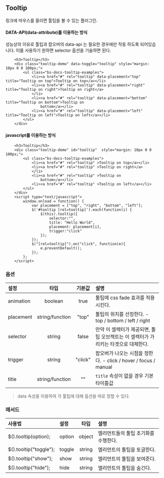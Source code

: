 <!--
layout: 'post'
section: 'Cornerstone Framework'
title: 'Tooltip'
outline: '링크에 마우스를 올리면 툴팁을 볼 수 있는 플러그인. data-attribute를 이용하는 방식. 성능상의 이유로 툴팁과 팝오버의 data-api 는 필요한 경우에만 작동 하도록 되어있다. 이를 사용하기 원하면 selector 옵션을 기술하면 된다…'
date: '2012-11-16'
tagstr: 'widget'
order: '[4, 3, 9]'
thumbnail: '4.3.09.tooltip.png'
-->

## Tooltip
링크에 마우스를 올리면 툴팁을 볼 수 있는 플러그인.

#### DATA-API(data-attribute)를 이용하는 방식

성능상의 이유로 툴팁과 팝오버의 data-api 는 필요한 경우에만 작동 하도록 되어있습니다. 이를 사용하기 원하면 selector 옵션을 기술하면 된다.

``` cm
    <h3>Tooltip</h3>
    <div class="tooltip-demo" data-toggle="tooltip" style="margin: 10px 0 0 100px;">
        <ul class="bs-docs-tooltip-examples">
            <li><a href="#" rel="tooltip" data-placement="top" title="Tooltip on top">Tooltip on top</a></li>
            <li><a href="#" rel="tooltip" data-placement="right" title="Tooltip on right">Tooltip on right</a>
            </li>
            <li><a href="#" rel="tooltip" data-placement="bottom" title="Tooltip on bottom">Tooltip on
                bottom</a></li>
            <li><a href="#" rel="tooltip" data-placement="left" title="Tooltip on left">Tooltip on left</a></li>
        </ul>
    </div>
```

#### javascript를 이용하는 방식

``` cm
    <h3>Tooltip</h3>
    <div class="tooltip-demo" id="tooltip"  style="margin: 10px 0 0 100px;">
        <ul class="bs-docs-tooltip-examples">
            <li><a href="#" rel="tooltip" >Tooltip on top</a></li>
            <li><a href="#" rel="tooltip" >Tooltip on right</a>
            </li>
            <li><a href="#" rel="tooltip" >Tooltip on
                bottom</a></li>
            <li><a href="#" rel="tooltip" >Tooltip on left</a></li>
        </ul>
    </div>
    <script type="text/javascript">
	    window.onload = function() {
	        var placement = ["top", "right", "bottom", "left"];
            $('#tooltip [rel=tooltip]').each(function(i) {
                $(this).tooltip({
                    selector:"",
                    title: "Hello World",
                    placement: placement[i],
                    trigger:"click"
                });
            });
            $("[rel=tooltip]").on("click", function(e){
                e.preventDefault();
            });
        };
    </script>
```

### 옵션
설정 | 타입 | 기본값 | 설명
:-- | :-: | :-: | :--
animation | boolean | true | 툴팁에 css fade 효과를 적용시킨다.
placement | string/function | "top" | 툴팁의 위치를 선정한다. - top / bottom / left / right
selector | string | false | 만약 이 셀렉터가 제공되면, 툴팁 오브젝트는 이 셀렉터가 가리키는 타겟으로 대체한다.
trigger | string | "click" | 팝오버가 나오는 시점을 정한다. - click / hover / focus / manual
title | string/function | "" | `title` 속성이 없을 경우 기본 타이틀값


> data 속성을 이용하여 각 툴팁에 대해 옵션을 따로 정할 수 있다.

### 메서드

사용법 | 설정 | 타입 | 설명
:-- | :-- | :-: | :--
$().tooltip(option); | option | object | 엘리먼트들의 툴팁 초기화를 수행한다.
$().tooltip("toggle"); | toggle | string | 엘리먼트의 툴팁을 토글한다.
$().tooltip("show"); | show | string | 엘리먼트의 툴팁을 보여준다.
$().tooltip("hide"); | hide | string | 엘리먼트의 툴팁을 숨긴다.
